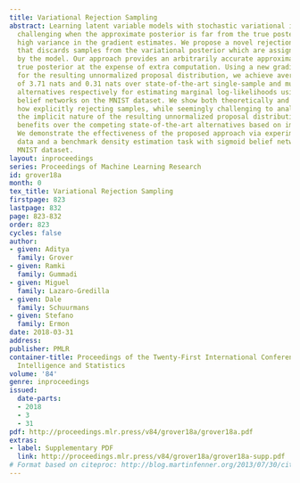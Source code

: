 ```yaml
---
title: Variational Rejection Sampling
abstract: Learning latent variable models with stochastic variational inference is
  challenging when the approximate posterior is far from the true posterior, due to
  high variance in the gradient estimates. We propose a novel rejection sampling step
  that discards samples from the variational posterior which are assigned low likelihoods
  by the model. Our approach provides an arbitrarily accurate approximation of the
  true posterior at the expense of extra computation. Using a new gradient estimator
  for the resulting unnormalized proposal distribution, we achieve average improvements
  of 3.71 nats and 0.31 nats over state-of-the-art single-sample and multi-sample
  alternatives respectively for estimating marginal log-likelihoods using sigmoid
  belief networks on the MNIST dataset. We show both theoretically and empirically
  how explicitly rejecting samples, while seemingly challenging to analyze due to
  the implicit nature of the resulting unnormalized proposal distribution, can have
  benefits over the competing state-of-the-art alternatives based on importance weighting.
  We demonstrate the effectiveness of the proposed approach via experiments on synthetic
  data and a benchmark density estimation task with sigmoid belief networks over the
  MNIST dataset.
layout: inproceedings
series: Proceedings of Machine Learning Research
id: grover18a
month: 0
tex_title: Variational Rejection Sampling
firstpage: 823
lastpage: 832
page: 823-832
order: 823
cycles: false
author:
- given: Aditya
  family: Grover
- given: Ramki
  family: Gummadi
- given: Miguel
  family: Lazaro-Gredilla
- given: Dale
  family: Schuurmans
- given: Stefano
  family: Ermon
date: 2018-03-31
address: 
publisher: PMLR
container-title: Proceedings of the Twenty-First International Conference on Artficial
  Intelligence and Statistics
volume: '84'
genre: inproceedings
issued:
  date-parts:
  - 2018
  - 3
  - 31
pdf: http://proceedings.mlr.press/v84/grover18a/grover18a.pdf
extras:
- label: Supplementary PDF
  link: http://proceedings.mlr.press/v84/grover18a/grover18a-supp.pdf
# Format based on citeproc: http://blog.martinfenner.org/2013/07/30/citeproc-yaml-for-bibliographies/
---
```

